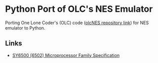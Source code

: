 # Python Port of OLC's NES Emulator

Porting One Lone Coder's (OLC) code ([olcNES repository link](https://github.com/OneLoneCoder/olcNES/)) for NES emulator to Python.

## Links

- [SY6500 (6502) Microprocessor Family Specification](https://www.princeton.edu/~mae412/HANDOUTS/Datasheets/6502.pdf)
